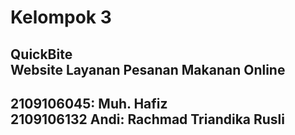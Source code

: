 # Kelompok 3
## QuickBite <br> Website Layanan Pesanan Makanan Online
## 2109106045: Muh. Hafiz <br> 2109106132 Andi: Rachmad Triandika Rusli
